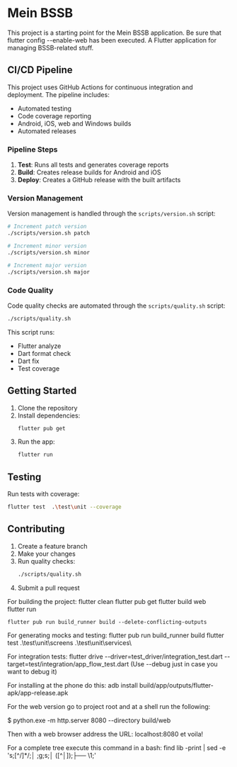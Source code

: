 # Mein BSSB

This project is a starting point for the Mein BSSB application.
Be sure that flutter config --enable-web has been executed.
A Flutter application for managing BSSB-related stuff.

## CI/CD Pipeline

This project uses GitHub Actions for continuous integration and deployment. The pipeline includes:

- Automated testing
- Code coverage reporting
- Android, iOS, web and Windows builds
- Automated releases

### Pipeline Steps

1. **Test**: Runs all tests and generates coverage reports
2. **Build**: Creates release builds for Android and iOS
3. **Deploy**: Creates a GitHub release with the built artifacts

### Version Management

Version management is handled through the `scripts/version.sh` script:

```bash
# Increment patch version
./scripts/version.sh patch

# Increment minor version
./scripts/version.sh minor

# Increment major version
./scripts/version.sh major
```

### Code Quality

Code quality checks are automated through the `scripts/quality.sh` script:

```bash
./scripts/quality.sh
```

This script runs:
- Flutter analyze
- Dart format check
- Dart fix
- Test coverage

## Getting Started

1. Clone the repository
2. Install dependencies:
   ```bash
   flutter pub get
   ```
3. Run the app:
   ```bash
   flutter run
   ```

## Testing

Run tests with coverage:
```bash
flutter test  .\test\unit --coverage
```

## Contributing

1. Create a feature branch
2. Make your changes
3. Run quality checks:
   ```bash
   ./scripts/quality.sh
   ```
4. Submit a pull request

For building the project:
    flutter clean 
    flutter pub get
    flutter build web                                  
    flutter run

    flutter pub run build_runner build --delete-conflicting-outputs

For generating mocks and testing:
    flutter pub run build_runner build
    flutter test .\test\unit\screens .\test\unit\services\

For integration tests:
    flutter drive --driver=test_driver/integration_test.dart --target=test/integration/app_flow_test.dart
    (Use --debug just in case you want to debug it)

For installing at the phone do this: 
    adb install build/app/outputs/flutter-apk/app-release.apk

For the web version go to project root and at a shell run the following:

$ python.exe -m http.server 8080 --directory build/web

Then with a web browser address the URL: localhost:8080 et voila!

For a complete tree execute this command in a bash: find lib -print | sed -e 's;[^/]*/;│   ;g;s;│   \([^│]\);├── \1;'

